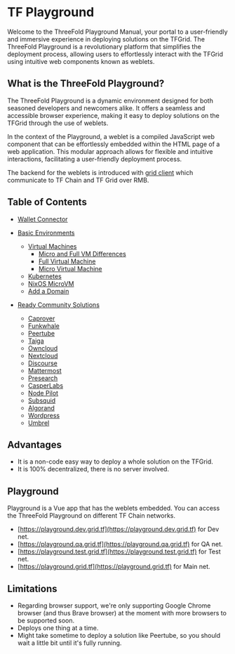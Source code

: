 <h1> TF Playground </h1>

Welcome to the ThreeFold Playground Manual, your portal to a user-friendly and immersive experience in deploying solutions on the TFGrid. The ThreeFold Playground is a revolutionary platform that simplifies the deployment process, allowing users to effortlessly interact with the TFGrid using intuitive web components known as weblets. 

## What is the ThreeFold Playground?

The ThreeFold Playground is a dynamic environment designed for both seasoned developers and newcomers alike. It offers a seamless and accessible browser experience, making it easy to deploy solutions on the TFGrid through the use of weblets. 

In the context of the Playground, a weblet is a compiled JavaScript web component that can be effortlessly embedded within the HTML page of a web application. This modular approach allows for flexible and intuitive interactions, facilitating a user-friendly deployment process.

The backend for the weblets is introduced with [grid client](../javascript/grid3_javascript_readme.md) which communicate to TF Chain and TF Grid over RMB.

<h2> Table of Contents </h2>

- [Wallet Connector](./wallet_connector.md)

- [Basic Environments](./basic_environments_readme.md)
  - [Virtual Machines](./vm_intro.md)
    - [Micro and Full VM Differences ](./vm_differences.md)
    - [Full Virtual Machine](./fullVm.md)
    - [Micro Virtual Machine](./vm.md)
  - [Kubernetes](./k8s.md)
  - [NixOS MicroVM](./nixos_micro.md)
  - [Add a Domain](./add_domain.md)

- [Ready Community Solutions](./ready_community_readme.md)
  - [Caprover](./caprover.md)
  - [Funkwhale](./funkwhale.md)
  - [Peertube](./peertube.md)
  - [Taiga](./taiga.md)
  - [Owncloud](./owncloud.md)
  - [Nextcloud](./nextcloud.md)
  - [Discourse](./discourse.md)
  - [Mattermost](./mattermost.md)
  - [Presearch](./presearch.md)
  - [CasperLabs](./casper.md)
  - [Node Pilot](./nodepilot.md)
  - [Subsquid](./subsquid.md)
  - [Algorand](./algorand.md)
  - [Wordpress](./wordpress.md)
  - [Umbrel](./umbrel.md)

## Advantages

- It is a non-code easy way to deploy a whole solution on the TFGrid.
- It is 100% decentralized, there is no server involved.

## Playground
Playground is a Vue app that has the weblets embedded. You can access the ThreeFold Playground on different TF Chain networks.
- [https://playground.dev.grid.tf](https://playground.dev.grid.tf) for Dev net.
- [https://playground.qa.grid.tf](https://playground.qa.grid.tf) for QA net.
- [https://playground.test.grid.tf](https://playground.test.grid.tf) for Test net.
- [https://playground.grid.tf](https://playground.grid.tf) for Main net.

## Limitations

- Regarding browser support, we're only supporting Google Chrome browser (and thus Brave browser) at the moment with more browsers to be supported soon.
- Deploys one thing at a time.
- Might take sometime to deploy a solution like Peertube, so you should wait a little bit until it's fully running.